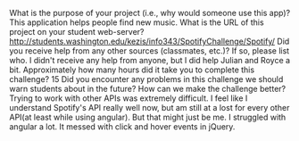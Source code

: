 What is the purpose of your project (i.e., why would someone use this app)?
	This application helps people find new music.
What is the URL of this project on your student web-server?
	http://students.washington.edu/kezis/info343/SpotifyChallenge/Spotify/
Did you receive help from any other sources (classmates, etc.)? If so, please list who.
	I didn't receive any help from anyone, but I did help Julian and Royce a bit. 
Approximately how many hours did it take you to complete this challenge?
	15
Did you encounter any problems in this challenge we should warn students about in the future? How can we make the challenge better?
	Trying to work with other APIs was extremely difficult. I feel like I understand Spotify's API really well now, but am still at a lost for every other API(at least while using angular). But that might just be me. I struggled with angular a lot. It messed with click and hover events in jQuery.